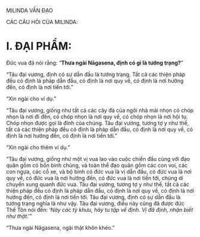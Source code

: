 MILINDA VẤN ĐẠO

CÁC CÂU HỎI CỦA MILINDA:

# I. ĐẠI PHẨM:

Đức vua đã nói rằng: “**Thưa ngài Nāgasena, định có gì là tướng trạng?**”

“Tâu đại vương, định có sự dẫn đầu là tướng trạng. Tất cả các thiện pháp đều có định là pháp dẫn đầu, có định là nơi quy về, có định là nơi hướng đến, có định là nơi tiến tới.”

“Xin ngài cho ví dụ.”

“Tâu đại vương, giống như tất cả các cây đà của ngôi nhà mái nhọn có chóp nhọn là nơi đi đến, có chóp nhọn là nơi quy về, có chóp nhọn là nơi hội tụ. Chóp nhọn được gọi là đỉnh của chúng. Tâu đại vương, tương tợ y như thế, tất cả các thiện pháp đều có định là pháp dẫn đầu, có định là nơi quy về, có định là nơi hướng đến, có định là nơi tiến tới.”

“Xin ngài cho thêm ví dụ.”

“Tâu đại vương, giống như một vị vua lao vào cuộc chiến đấu cùng với đạo quân gồm có bốn binh chủng, và toàn thể đạo quân gồm các con voi, các con ngựa, các cỗ xe, và bộ binh có đức vua là vị dẫn đầu, có đức vua là nơi quy về, có đức vua là nơi hướng đến, có đức vua là nơi tiến tới, chúng di chuyển xung quanh đức vua. Tâu đại vương, tương tợ y như thế, tất cả các thiện pháp đều có định là pháp dẫn đầu, có định là nơi quy về, có định là nơi hướng đến, có định là nơi tiến tới. Tâu đại vương, định có sự dẫn đầu là tướng trạng nghĩa là như vậy. Tâu đại vương, điều này cũng đã được đức Thế Tôn nói đến: ‘_Này các tỳ khưu, hãy tu tập về định. Vị đã định, nhận biết như thật_.’”

“Thưa ngài Nāgasena, ngài thật khôn khéo.”
